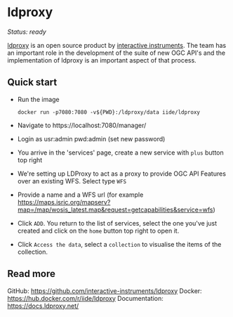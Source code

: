 # ldproxy

*Status: ready*

[ldproxy](https://ldproxy.net) is an open source product by [interactive instruments](https://www.interactive-instruments.de). The team has an important role in the development of the suite of new OGC API's and the implementation of ldproxy is an important aspect of that process.

## Quick start

- Run the image

  ```
  docker run -p7080:7080 -v${PWD}:/ldproxy/data iide/ldproxy
  ```

- Navigate to https://localhost:7080/manager/
- Login as usr:admin pwd:admin (set new password)
- You arrive in the 'services' page, create a new service with `plus` button top right
- We're setting up LDProxy to act as a proxy to provide OGC API Features over an existing WFS. Select type `WFS`
- Provide a name and a WFS url (for example https://maps.isric.org/mapserv?map=/map/wosis_latest.map&request=getcapabilities&service=wfs)
- Click `ADD`. You return to the list of services, select the one you've just created and click on the `home` button top right to open it.
- Click `Access the data`, select a `collection` to visualise the items of the collection.

## Read more

GitHub: https://github.com/interactive-instruments/ldproxy
Docker: https://hub.docker.com/r/iide/ldproxy
Documentation: https://docs.ldproxy.net/
